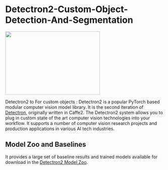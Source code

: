 # Detectron2-Custom-Object-Detection-And-Segmentation

<img src="https://github.com/facebookresearch/detectron2/blob/main/.github/Detectron2-Logo-Horz.svg" width="300" height="200" >

Detectron2 to For custom objects : Detectron2 is a popular PyTorch based modular computer vision model library.
It is the second iteration of [Detectron](https://github.com/facebookresearch/Detectron/), originally written in Caffe2.
The Detectron2 system allows you to plug in custom state of the art computer vision technologies into your workflow.
It supports a number of computer vision research projects and production applications in various AI tech industries.

## Model Zoo and Baselines
It provides a large set of baseline results and trained models available for download in the [Detectron2 Model Zoo](https://github.com/facebookresearch/detectron2/blob/main/MODEL_ZOO.md).


